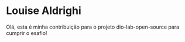 # Louise Aldrighi
Olá, esta é minha contribuição para o projeto dio-lab-open-source para cumprir o esafio!
